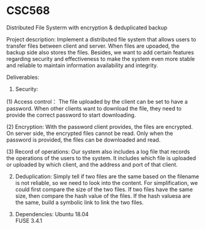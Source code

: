 # CSC568

Distributed File Systerm with encryption & deduplicated backup

Project description:
Implement a distributed file system that allows users to transfer files between client and server. When files are upoaded, the backup side also stores the files. Besides, we want to add certain features regarding security and effectiveness to make the system even more stable and reliable to maintain information availability and integrity.


Deliverables:

1. Security:

(1) Access control：
The file uploaded by the client can be set to have a password. When other clients want to download the file, they need to provide the correct password to start downloading.

(2) Encryption:
With the password client provides, the files are encrypted. On server side, the encrypted files cannot be read. Only when the password is provided, the files can be downloaded and read.  

(3) Record of operations:
Our system also includes a log file that records the operations of the users to the system. It includes which file is uploaded or uploaded by which client, and the address and port of that client.


2. Deduplication:
Simply tell if two files are the same based on the filename is not reliable, so we need to look into the content. For simplification, we could first compare the size of the two files. If two files have the same size, then compare the hash value of the files. If the hash valuesa are the same, build a symbolic link to link the two files.


3. Dependencies:
Ubuntu 18.04  
FUSE 3.4.1




